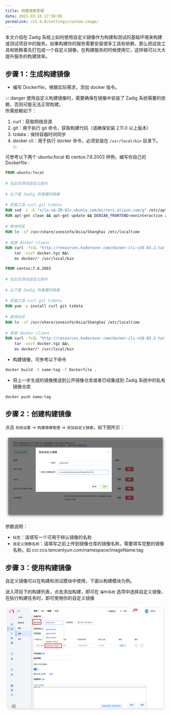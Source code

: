 ```yaml
---
title: 构建镜像管理
date: 2021-03-16 17:50:05
permalink: /v1.6.0/settings/custom-image/
---
```


本文介绍在 Zadig 系统上如何使用自定义镜像作为构建和测试的基础环境来构建或测试项目中的服务。如果构建你的服务需要安装很多工具和依赖，那么把这些工具和依赖事先打包成一个自定义镜像，在构建服务的时候使用它，这样做可以大大提升服务的构建效率。

## 步骤 1：生成构建镜像


- 编写 Dockerfile，根据实际需求，添加 docker 指令。

::: danger
使用自定义构建镜像时，需要确保在镜像中安装了 Zadig 系统需要的依赖，否则可能无法正常构建。<br>
所需依赖如下：
1. curl：获取网络资源
2. git：用于执行 git 命令，获取构建代码（请确保安装 2.11.0 以上版本）
3. tzdata：保持容器时间同步
4. docker cli：用于执行 docker 命令，必须安装在 `/usr/local/bin` 目录下。
:::

可参考以下两个 ubuntu:focal 和 centos:7.8.2003 样例，编写你自己的 Dockerfile :

```dockerfile
FROM ubuntu:focal

# 在此可添加自定义指令

# 以下是 Zadig 所需要的依赖

# 安装工具 curl git tzdata
RUN sed -i -E "s/[a-zA-Z0-9]+.ubuntu.com/mirrors.aliyun.com/g" /etc/apt/sources.list
RUN apt-get clean && apt-get update && DEBIAN_FRONTEND=noninteractive apt-get install -y curl git tzdata

# 修改时区
RUN ln -sf /usr/share/zoneinfo/Asia/Shanghai /etc/localtime

# 安装 docker client
RUN curl -fsSL "http://resources.koderover.com/docker-cli-v19.03.2.tar.gz" -o docker.tgz &&\
    tar -xvzf docker.tgz &&\
    mv docker/* /usr/local/bin
```

```dockerfile
FROM centos:7.8.2003

# 在此可添加自定义指令

# 以下是 Zadig 所需要的依赖

# 安装工具 curl git tzdata
RUN yum -y install curl git tzdata

# 修改时区
RUN ln -sf /usr/share/zoneinfo/Asia/Shanghai /etc/localtime

# 安装 docker client
RUN curl -fsSL "http://resources.koderover.com/docker-cli-v19.03.2.tar.gz" -o docker.tgz &&\
    tar -xvzf docker.tgz &&\
    mv docker/* /usr/local/bin
```

- 构建镜像，可参考以下命令

```bash
docker build -t name:tag -f Dockerfile .
```

- 将上一步生成的镜像推送到公开镜像仓库或者已经集成到 Zadig 系统中的私有镜像仓库

```bash
docker push name:tag
```

## 步骤 2：创建构建镜像

点击 `系统设置` -> `构建镜像管理` -> `添加自定义镜像`，如下图所示：

![创建构建镜像](./_images/image_create.png)

参数说明：
- `标签`：请填写一个可用于辨认镜像的名称
- `自定义镜像名称`：请填写之前上传到镜像仓库的镜像名称，需要填写完整的镜像名称，如 ccr.ccs.tencentyun.com/namespace/imageName:tag

## 步骤 3：使用构建镜像

自定义镜像可以在构建和测试模块中使用，下面以构建模块为例。

进入项目下的构建列表，点击添加构建，即可在 `操作系统` 选项中选择自定义镜像，在执行构建任务时，即可使用你的自定义镜像

![使用构建镜像](./_images/image_build.png)
